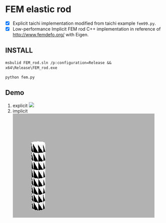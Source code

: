 # FEM elastic rod 

- [x] Explicit taichi implementation modified from taichi example `fem99.py`.
- [x] Low-performance Implicit FEM rod C++ implementation in reference of http://www.femdefo.org/ with Eigen.

## INSTALL

```
msbulid FEM_rod.sln /p:configuration=Release && x64\Release\FEM_rod.exe
```

```
python fem.py
```

## Demo
1. explicit
![](assets/explicit_8_8_x2.gif)
2. implicit
![](assets/implicit_8_8_x2.gif)